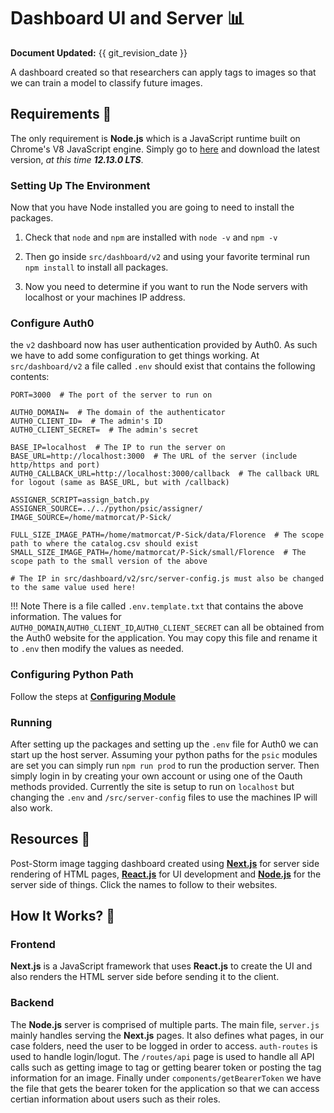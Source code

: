 # Dashboard UI and Server 📊

**Document Updated:** {{ git_revision_date }}

A dashboard created so that researchers can apply tags to images so that we can
train a model to classify future images.

## Requirements 📝

The only requirement is **Node.js** which is a JavaScript runtime built on
Chrome's V8 JavaScript engine. Simply go to [here](https://nodejs.org/en/) and
download the latest version, *at this time **12.13.0 LTS***.

### Setting Up The Environment

Now that you have Node installed you are going to need to install the packages.

1. Check that `node` and `npm` are installed with `node -v` and `npm -v`

2. Then go inside `src/dashboard/v2` and using your
   favorite terminal run `npm install` to install all packages.

3. Now you need to determine if you want to run the Node servers with localhost
   or your machines IP address.

### Configure Auth0

the `v2` dashboard now has user authentication provided by Auth0. As such we have to add some configuration to get
things working. At `src/dashboard/v2` a file called `.env` should exist that contains the following contents:

```dotenv
PORT=3000  # The port of the server to run on

AUTH0_DOMAIN=  # The domain of the authenticator
AUTH0_CLIENT_ID=  # The admin's ID
AUTH0_CLIENT_SECRET=  # The admin's secret

BASE_IP=localhost  # The IP to run the server on
BASE_URL=http://localhost:3000  # The URL of the server (include http/https and port)
AUTH0_CALLBACK_URL=http://localhost:3000/callback  # The callback URL for logout (same as BASE_URL, but with /callback)

ASSIGNER_SCRIPT=assign_batch.py
ASSIGNER_SOURCE=../../python/psic/assigner/
IMAGE_SOURCE=/home/matmorcat/P-Sick/

FULL_SIZE_IMAGE_PATH=/home/matmorcat/P-Sick/data/Florence  # The scope path to where the catalog.csv should exist
SMALL_SIZE_IMAGE_PATH=/home/matmorcat/P-Sick/small/Florence  # The scope path to the small version of the above

# The IP in src/dashboard/v2/src/server-config.js must also be changed to the same value used here!
```

!!! Note
    There is a file called `.env.template.txt` that contains the above information. The values for
    `AUTH0_DOMAIN`,`AUTH0_CLIENT_ID`,`AUTH0_CLIENT_SECRET` can all be obtained from the Auth0 website for the
    application. You may copy this file and rename it to `.env` then modify the values as needed.

### Configuring Python Path

Follow the steps at [**Configuring Module**](./configure_python_path.md)

### Running

After setting up the packages and setting up the `.env` file for Auth0 we can start up the host server.
Assuming your python paths for the `psic` modules are set you can simply run `npm run prod` to run the production
server. Then simply login in by creating your own account or using one of the Oauth methods provided. Currently the site is setup to run on `localhost` but changing the `.env` and `/src/server-config` files to use the machines IP will also work.

## Resources 💎

Post-Storm image tagging dashboard created using
[**Next.js**](https://nextjs.org/) for server side rendering of HTML pages,
[**React.js**](https://reactjs.org/) for UI development and
[**Node.js**](https://nodejs.org/) for the server side of things. Click the
names to follow to their websites.

## How It Works? 🤔

### Frontend

**Next.js** is a JavaScript framework that uses **React.js** to create the UI
and also renders the HTML server side before sending it to the client.

### Backend

The **Node.js** server is comprised of multiple parts. The main file, `server.js` mainly handles serving the **Next.js** pages. It also defines what pages, in our case folders, need the user to be logged in order to access. `auth-routes` is used to handle login/logut. The `/routes/api` page is used to handle all API calls such as getting image to tag or getting bearer token or posting the tag information for an image. Finally under `components/getBearerToken` we have the file that gets the bearer token for the application so that we can access certian information about users such as their roles.
